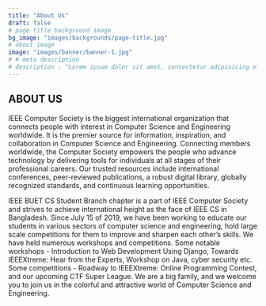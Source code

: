 ```yaml
---
title: "About Us"
draft: false
# page title background image
bg_image: "images/backgrounds/page-title.jpg"
# about image
image: "images/banner/banner-1.jpg"
# # meta description
# description : "Lorem ipsum dolor sit amet, consectetur adipisicing elit, sed do eiusmod tempor incididunt ut labore. dolore magna aliqua. Ut enim ad minim veniam, quis nostrud."
---
```


## ABOUT US

IEEE Computer Society is the biggest international organization that connects people with interest in Computer Science and Engineering worldwide. It is the premier source for information, inspiration, and collaboration in Computer Science and Engineering. Connecting members worldwide, the Computer Society empowers the people who advance technology by delivering tools for individuals at all stages of their professional careers. Our trusted resources include international conferences, peer-reviewed publications, a robust digital library, globally recognized standards, and continuous learning opportunities.

IEEE BUET CS Student Branch chapter is a part of IEEE Computer Society and strives to achieve international height as the face of IEEE CS in Bangladesh. Since July 15 of 2019, we have been working to educate our students in various sectors of computer science and engineering, hold large scale competitions for them to improve and sharpen each other’s skills. We have held numerous workshops and competitions. Some notable workshops - Introduction to Web Development Using Django, Towards IEEEXtreme: Hear from the Experts, Workshop on Java, cyber security etc. Some competitions - Roadway to IEEEXtreme: Online Programming Contest, and our upcoming CTF Super League. We are a big family, and we welcome you to join us in the colorful and attractive world of Computer Science and Engineering.
